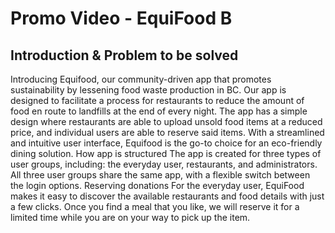 # Promo Video - EquiFood B
## Introduction & Problem to be solved
Introducing Equifood, our community-driven app that promotes sustainability by lessening food waste production in BC. Our app is designed to facilitate a process for restaurants to reduce the amount of food en route to landfills at the end of every night. The app has a simple design where restaurants are able to upload unsold food items at a reduced price, and individual users are able to reserve said items. With a streamlined and intuitive user interface, Equifood is the go-to choice for an eco-friendly dining solution.
How app is structured
The app is created for three types of user groups, including: the everyday user, restaurants, and administrators. All three user groups share the same app, with a flexible switch between the login options.
Reserving donations
For the everyday user, EquiFood makes it easy to discover the available restaurants and food details  with just a few clicks. Once you find a meal that you like, we will reserve it for a limited time while you are on your way to pick up the item.
